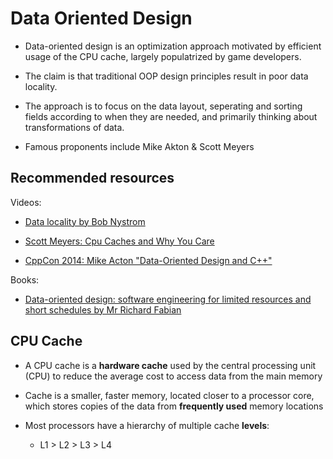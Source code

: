 # Data Oriented Design

-   Data-oriented design is an optimization approach motivated by efficient usage of the CPU cache, largely populatrized by game developers.
-   The claim is that traditional OOP design principles result in poor data locality.
-   The approach is to focus on the data layout, seperating and sorting fields according to when they are needed, and primarily thinking about transformations of data.

-   Famous proponents include Mike Akton & Scott Meyers

## Recommended resources

Videos:

-   [Data locality by Bob Nystrom](http://gameprogrammingpatterns.com/data-locality.html)

-   [Scott Meyers: Cpu Caches and Why You Care](https://www.youtube.com/watch?v=WDIkqP4JbkE)

-   [CppCon 2014: Mike Acton "Data-Oriented Design and C++" ](https://www.youtube.com/watch?v=rX0ItVEVjHc)

Books:

-   [Data-oriented design: software engineering for limited resources and short schedules by Mr Richard Fabian](https://www.amazon.com/Data-oriented-design-engineering-resources-schedules/dp/1916478700#customerReviews)

## CPU Cache

-   A CPU cache is a **hardware cache** used by the central processing unit (CPU) to reduce the average cost to access data from the main memory

-   Cache is a smaller, faster memory, located closer to a processor core, which stores copies of the data from **frequently used** memory locations

-   Most processors have a hierarchy of multiple cache **levels**:
    -   L1 > L2 > L3 > L4

